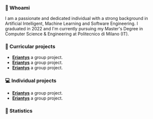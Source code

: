 ### 👤 Whoami
I am a passionate and dedicated individual with a strong background in Artificial Intelligent, Machine Learning and Software Engineering. I graduated in 2022 and I'm currently pursuing my Master's Degree in Computer Science & Engineering at Politecnico di Milano (IT).

### 🏫 Curricular projects
- **[Eriantys](https://github.com/lorenzo-morelli/Eriantys)** a group project.
- **[Eriantys](https://github.com/lorenzo-morelli/Eriantys)** a group project.
- **[Eriantys](https://github.com/lorenzo-morelli/Eriantys)** a group project.


### 💻 Individual projects
- **[Eriantys](https://github.com/lorenzo-morelli/Eriantys)** a group project.
- **[Eriantys](https://github.com/lorenzo-morelli/Eriantys)** a group project.


### 🔢 Statistics
<!--![Lorenzo Morelli's GitHub Stats](https://github-readme-stats.vercel.app/api?username=lorenzo-morelli&show_icons=true&theme=dark)
![Lorenzo Morelli's Top Languages](https://github-readme-stats.vercel.app/api/top-langs/?username=lorenzo-morelli&layout=donut&theme=dark)
